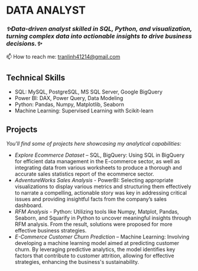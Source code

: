 # DATA ANALYST
### *✨Data-driven analyst skilled in SQL, Python, and visualization, turning complex data into actionable insights to drive business decisions.✨*

📫 How to reach me: tranlinh41214@gmail.com

## Technical Skills
- SQL: MySQL, PostgreSQL, MS SQL Server, Google BigQuery
- Power BI: DAX, Power Query, Data Modeling
- Python: Pandas, Numpy, Matplotlib, Seaborn
- Machine Learning: Supervised Learning with Scikit-learn

## Projects
*You'll find some of projects here showcasing my analytical capabilities:*

- *Explore Ecommerce Dataset* – SQL, BigQuery: Using SQL in BigQuery for efficient data management in the E-commerce sector, as well as integrating data from various worksheets to produce a thorough and accurate sales statistics report of the ecommerce sector.
- *AdventureWorks Sales Analysis* - PowerBI: Selecting appropriate visualizations to display various metrics and structuring them effectively to narrate a compelling, actionable story was key in addressing critical issues and providing insightful facts from the company’s sales dashboard.
- *RFM Analysis* - Python: Utilizing tools like Numpy, Matplot, Pandas, Seaborn, and Squarify in Python to uncover meaningful insights through RFM analysis. From the result, solutions were proposed for more effective business strategies.
- *E-Commerce Customer Churn Prediction* – Machine Learning: Involving developing a machine learning model aimed at predicting customer churn. By leveraging predictive analytics, the model identifies key factors that contribute to customer attrition, allowing for effective strategies, enhancing the business's sustainability.
<!--
**tran-linh41214/tran-linh41214** is a ✨ _special_ ✨ repository because its `README.md` (this file) appears on your GitHub profile.

- 🔭 I’m currently working on ...
- 🌱 I’m currently learning ...
- 👯 I’m looking to collaborate on ...
- 🤔 I’m looking for help with ...
- 💬 Ask me about ...
- 📫 How to reach me: tranlinh41214@gmail.com
- 😄 Pronouns: ...
- ⚡ Fun fact: ...
-->
